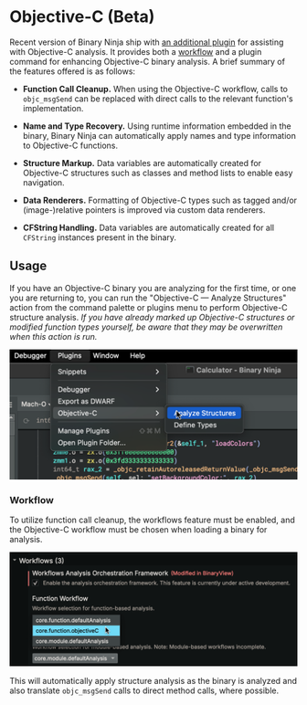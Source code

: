 # Objective-C (Beta)

Recent version of Binary Ninja ship with [an additional plugin](https://github.com/Vector35/workflow_objc)
for assisting with Objective-C analysis. It provides both a [workflow](https://docs.binary.ninja/dev/workflows.html)
and a plugin command for enhancing Objective-C binary analysis. A brief summary
of the features offered is as follows:

- **Function Call Cleanup.** When using the Objective-C workflow, calls to
  `objc_msgSend` can be replaced with direct calls to the relevant function's
  implementation.

- **Name and Type Recovery.** Using runtime information embedded in the
  binary, Binary Ninja can automatically apply names and type information to
  Objective-C functions.

- **Structure Markup.** Data variables are automatically created for Objective-C
  structures such as classes and method lists to enable easy navigation.

- **Data Renderers.** Formatting of Objective-C types such as tagged and/or
  (image-)relative pointers is improved via custom data renderers.

- **CFString Handling.** Data variables are automatically created for all
  `CFString` instances present in the binary.

## Usage

If you have an Objective-C binary you are analyzing for the first time, or one
you are returning to, you can run the "Objective-C — Analyze Structures" action
from the command palette or plugins menu to perform Objective-C structure
analysis. _If you have already marked up Objective-C structures or modified
function types yourself, be aware that they may be overwritten when this action
is run._

![](../img/objc-analyze-action.png)

### Workflow

To utilize function call cleanup, the workflows feature must be enabled, and the
Objective-C workflow must be chosen when loading a binary for analysis.

![](../img/objc-workflow-selected.png)

This will automatically apply structure analysis as the binary is analyzed and
also translate `objc_msgSend` calls to direct method calls, where possible.
